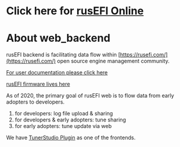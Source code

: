 # Click here for [rusEFI Online](https://rusefi.com/online)


# About web_backend

rusEFI backend is facilitating data flow within [https://rusefi.com/](https://rusefi.com/) open source engine management community.

[For user documentation please click here](https://github.com/rusefi/rusefi/wiki/Online)

[rusEFI firmware lives here](https://github.com/rusefi/rusefi)


As of 2020, the primary goal of rusEFI web is to flow data from early adopters to developers.

1) for developers: log file upload & sharing
1) for developers & early adopters: tune sharing
1) for early adopters: tune update via web



We have [TunerStudio Plugin](https://github.com/rusefi/rusefi/wiki/TS-Plugin) as one of the frontends.

